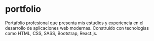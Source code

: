 # portfolio
Portafolio profesional que presenta mis estudios y experiencia en el desarrollo de aplicaciones web modernas. Construido con tecnologías como HTML, CSS, SASS, Bootstrap, React.js. 
